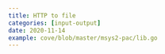 ```yaml
---
title: HTTP to file
categories: [input-output]
date: 2020-11-14
example: cove/blob/master/msys2-pac/lib.go
---
```

